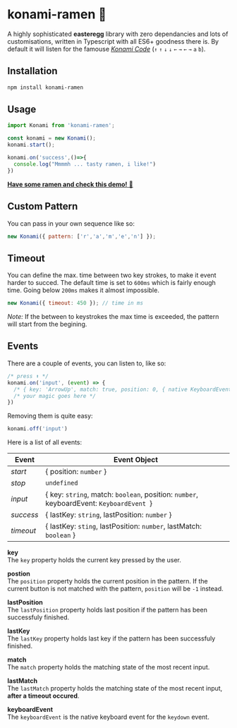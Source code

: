 # konami-ramen 🍜

A highly sophisticated **easteregg** library with zero dependancies and lots of customisations, written in Typescript with all ES6+ goodness there is. By default it will listen for the famouse [*Konami Code*](https://en.wikipedia.org/wiki/Konami_Code) (`↑` `↑` `↓` `↓` `←` `→` `←` `→` `a` `b`).

## Installation

```sh
npm install konami-ramen
```
## Usage

```js
import Konami from 'konami-ramen';

const konami = new Konami();
konami.start();

konami.on('success',()=>{
  console.log("Mmmmh ... tasty ramen, i like!")
})

```

 [**Have some ramen and check this demo!** 🍜 ][link-demo]

## Custom Pattern
You can pass in your own sequence like so:
```js
new Konami({ pattern: ['r','a','m','e','n'] });
```
## Timeout
You can define the max. time between two key strokes, to make it event harder to succed. The default time is set to `600ms` which is fairly enough time. Going below `200ms` makes it almost impossible.
```js
new Konami({ timeout: 450 }); // time in ms
```
*Note:* If the between to keystrokes the max time is exceeded, the pattern will start from the begining.

## Events
There are a couple of events, you can listen to, like so:
```js
/* press ⬆️ */
konami.on('input', (event) => {
  /* { key: 'ArrowUp', match: true, position: 0, { native KeyboardEvent } } */
  /* your magic goes here */
})
```

Removing them is quite easy:
```js
konami.off('input')
```

Here is a list of all events:

| Event | Event Object                                                                            |
|-------|-----------------------------------------------------------------------------------------|
| *start*| { position: `number` }                                                                    |
| *stop*  | `undefined`                                                                               |
| *input* | { key: `string`, match: `boolean`, position: `number`, keyboardEvent: `KeyboardEvent `} |
| *success* | { lastKey: `string`, lastPosition: `number` }                                                                                        |
| *timeout* | { lastKey: `sting`, lastPosition: `number`, lastMatch: `boolean` }                                                                                         |

**key** \
The `key` property holds the current key pressed by the user.

**postion** \
The `position` property holds the current position in the pattern. If the current button is not matched with the pattern, `position` will be `-1` instead.

**lastPosition** \
The `lastPosition` property holds last position if the pattern has been successfuly finished.

**lastKey** \
The `lastKey` property holds last key if the pattern has been successfuly finished.

**match** \
The `match` property holds the matching state of the most recent input.

**lastMatch** \
The `lastMatch` property holds the matching state of the most recent input, **after a timeout occured**.

**keyboardEvent** \
The `keyboardEvent` is the native keyboard event for the `keydown` event.

[link-demo]: https://
